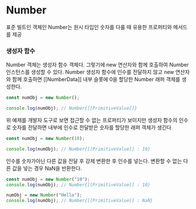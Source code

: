 # Number

표준 빌트인 객체인 Number는 원시 타입인 숫자를 다룰 때 유용한 프로퍼티와 메서드를 제공

### 생성자 함수

Number 객체는 생성자 함수 객체다. 그렇기에 new 연산자와 함께 호출하여 Number 인스턴스를 생성할 수 있다.
Number 생성자 함수에 인수를 전달하지 않고 new 연산자와 함께 호출하면 [[NumberData]] 내부 슬롯에 0을 할당한 Number 래퍼 객체를 생성한다.

```js
const numObj = new Number();

console.log(numObj); // Number{[[PrimitiveValue]]}
```

위 예제를 개발자 도구로 보면 접근할 수 없는 프로퍼티가 보이지만 생성자 함수의 인수로 숫자를 전달하면 내부에 인수로 전달받은 숫자를 할당한 래퍼 객체가 생긴다

```js
const numObj = new Number(10);

console.log(numObj); // Number{[[PrimitiveValue]] : 10}
```

인수를 숫자가아닌 다른 값을 전달 후 강제 변환한 후 인수를 넣는다. 변환할 수 없는 다른 값을 넣는 경우 NaN을 반환한다.

```js
const numObj = new Number("10");
console.log(numObj); // Number{[[PrimitiveValue]] : 10}

numObj = new Number("Hello");
console.log(numObj); // Number{[[PrimitiveValue]] : NaN}
```
